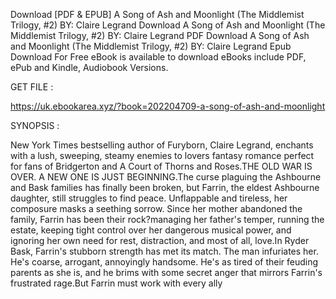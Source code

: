 Download [PDF & EPUB] A Song of Ash and Moonlight (The Middlemist Trilogy, #2) BY: Claire Legrand Download A Song of Ash and Moonlight (The Middlemist Trilogy, #2) BY: Claire Legrand PDF Download A Song of Ash and Moonlight (The Middlemist Trilogy, #2) BY: Claire Legrand Epub Download For Free eBook is available to download eBooks include PDF, ePub and Kindle, Audiobook Versions.

GET FILE :

https://uk.ebookarea.xyz/?book=202204709-a-song-of-ash-and-moonlight

SYNOPSIS : 

New York Times bestselling author of Furyborn, Claire Legrand, enchants with a lush, sweeping, steamy enemies to lovers fantasy romance perfect for fans of Bridgerton and A Court of Thorns and Roses.THE OLD WAR IS OVER. A NEW ONE IS JUST BEGINNING.The curse plaguing the Ashbourne and Bask families has finally been broken, but Farrin, the eldest Ashbourne daughter, still struggles to find peace. Unflappable and tireless, her composure masks a seething sorrow. Since her mother abandoned the family, Farrin has been their rock?managing her father's temper, running the estate, keeping tight control over her dangerous musical power, and ignoring her own need for rest, distraction, and most of all, love.In Ryder Bask, Farrin's stubborn strength has met its match. The man infuriates her. He's coarse, arrogant, annoyingly handsome. He's as tired of their feuding parents as she is, and he brims with some secret anger that mirrors Farrin's frustrated rage.But Farrin must work with every ally 
